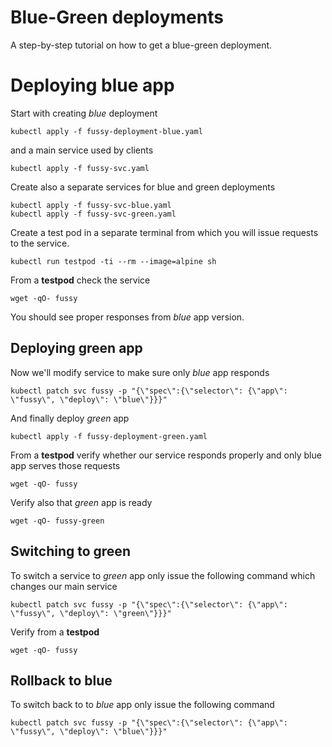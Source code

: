 # Blue-Green deployments

A step-by-step tutorial on how to get a blue-green deployment.

# Deploying blue app
Start with creating *blue* deployment

``` 
kubectl apply -f fussy-deployment-blue.yaml
``` 

and a main service used by clients

``` 
kubectl apply -f fussy-svc.yaml
``` 

Create also a separate services for blue and green deployments

``` 
kubectl apply -f fussy-svc-blue.yaml
kubectl apply -f fussy-svc-green.yaml
``` 

Create a test pod in a separate terminal from which you will issue requests to the service.

```
kubectl run testpod -ti --rm --image=alpine sh 
```

From a **testpod** check the service

```
wget -qO- fussy
```

You should see proper responses from *blue* app version.

## Deploying green app

Now we'll modify service to make sure only *blue* app responds 

```
kubectl patch svc fussy -p "{\"spec\":{\"selector\": {\"app\": \"fussy\", \"deploy\": \"blue\"}}}"
```

And finally deploy *green* app

```
kubectl apply -f fussy-deployment-green.yaml
```

From a **testpod** verify whether our service responds properly and only blue app serves those requests

```
wget -qO- fussy
```

Verify also that *green* app is ready

```
wget -qO- fussy-green
```

## Switching to green


To switch a service to *green* app only issue the following command which changes our main service

```
kubectl patch svc fussy -p "{\"spec\":{\"selector\": {\"app\": \"fussy\", \"deploy\": \"green\"}}}"
```

Verify from a **testpod** 

```
wget -qO- fussy
```

## Rollback to blue


To switch back to to *blue* app only issue the following command

```
kubectl patch svc fussy -p "{\"spec\":{\"selector\": {\"app\": \"fussy\", \"deploy\": \"blue\"}}}"
```
